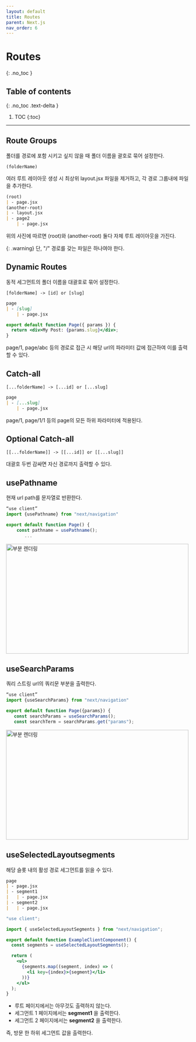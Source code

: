 ```yaml
---
layout: default
title: Routes 
parent: Next.js
nav_order: 6
---
```



# Routes
{: .no_toc }


## Table of contents
{: .no_toc .text-delta }

1. TOC
{:toc}

---


## Route Groups

폴더를 경로에 포함 시키고 싶지 않을 때 폴더 이름을 괄호로 묶어 설정한다. 

 `(folderName)`

여러 루트 레이아웃 생성 시 최상위 layout.jsx 파일을 제거하고, 각 경로 그룹내에 파일을 추가한다. 

```markdown 
(root)
| - page.jsx
(another-root)
| - layout.jsx
| - page2
    | - page.jsx
```

위의 사진에 따르면 (root)와 (another-root) 둘다 자체 루트 레이아웃을 가진다. 

{: .warning}
단, "/" 경로를 갖는 파일은 하나여야 한다. 


## Dynamic Routes 

동적 세그먼트의 폴더 이름을 대괄호로 묶어 설정한다. 

 `[folderName] -> [id] or [slug]`

```markdown
page
| - [slug]
    | - page.jsx
```


```jsx
export default function Page({ params }) {
  return <div>My Post: {params.slug}</div>;
}
```

page/1, page/abc 등의 경로로 접근 시 해당 url의 파라미터 값에 접근하여 이를 출력 할 수 있다. 


## Catch-all 

 `[...folderName] -> [...id] or [...slug]`

```markdown
page
| - [...slug]
    | - page.jsx
```


page/1, page/1/1 등의 page의 모든 하위 파라미터에 적용된다. 

## Optional Catch-all 

 `[[...folderName]] -> [[...id]] or [[...slug]]`

 대괄호 두번 감싸면 자신 경로까지 출력할 수 있다. 

## usePathname

현재 url path를 문자열로 반환한다. 


```jsx
“use client”
import {usePathname} from "next/navigation"

export default function Page() {
    const pathname = usePathname();
       ... 
```

<img src="../../../assets/images/usePathname.png" alt="부분 렌더링" aria-label="부분 렌더링 Image" width="500" height="300">


## useSearchParams

쿼리 스트링 url의 쿼리문 부분을 출력한다. 

```jsx
“use client”
import {useSearchParams} from "next/navigation"

export default function Page({params}) {
   const searchParams = useSearchParams();
   const searchTerm = searchParams.get("params");
```

<img src="../../../assets/images/useSearchParams.png" alt="부분 렌더링" aria-label="부분 렌더링 Image" width="500" height="300">


## useSelectedLayoutsegments

해당 슬롯 내의 활성 경로 세그먼트를 읽을 수 있다. 

```markdown
page
| - page.jsx
| - segment1
|   | - page.jsx
| - segment2
|   | - page.jsx
```


```jsx
"use client";

import { useSelectedLayoutSegments } from "next/navigation";

export default function ExampleClientComponent() {
  const segments = useSelectedLayoutSegments();

  return (
    <ul>
      {segments.map((segment, index) => (
        <li key={index}>{segment}</li>
      ))}
    </ul>
  );
}
```

- 루트 페이지에서는 아무것도 출력하지 않는다. 
- 세그먼트 1 페이지에서는 **segment1** 을 출력한다. 
- 세그먼트 2 페이지에서는 **segment2** 을 출력한다. 

즉, 방문 한 하위 세그먼트 값을 출력한다. 


